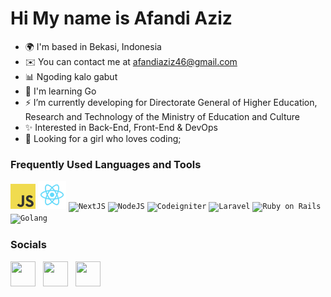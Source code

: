 <!-- ### Hi there 👋 -->

<!--
**bdrsmsdn/bdrsmsdn** is a ✨ _special_ ✨ repository because its `README.md` (this file) appears on your GitHub profile.

Here are some ideas to get you started:

- 🔭 I’m currently working on ...
- 🌱 I’m currently learning ...
- 👯 I’m looking to collaborate on ...
- 🤔 I’m looking for help with ...
- 💬 Ask me about ...
- 📫 How to reach me: ...
- 😄 Pronouns: ...
- ⚡ Fun fact: ...
-->

<!-- Hi <img src="https://media.giphy.com/media/hvRJCLFzcasrR4ia7z/giphy.gif" style="width: 20px !important"> My name is Afandi Aziz -->
Hi My name is Afandi Aziz
============================

<!-- Full-Stack Web Developer -->
<!-- ------------------------ -->

* 🌍  I'm based in Bekasi, Indonesia
* ✉️  You can contact me at [afandiaziz46@gmail.com](mailto:afandiaziz46@gmail.com)
* 📊 Ngoding kalo gabut
* 🧠  I'm learning Go
* ⚡️ I’m currently developing for Directorate General of Higher Education, Research and Technology of the Ministry of Education and Culture
* ✨ Interested in Back-End, Front-End & DevOps
* 🤔 Looking for a girl who loves coding;

<!-- - ⚡️ Currently developing impactful solutions at <a href="https://speedboostr.com?ref=johnkirtley" target="_blank">Speed Boostr</a>.
* 🌱 I’m currently learning React & Ruby
- 👨‍💻 Enjoy collaborating on `open source` projects.
- ✈️ Fun Fact: Love international travel. -->


### Frequently Used Languages and Tools 
<code><img height="40" src="https://raw.githubusercontent.com/github/explore/80688e429a7d4ef2fca1e82350fe8e3517d3494d/topics/javascript/javascript.png" alt="JavaScript"></code>
<code><img height="45" src="https://raw.githubusercontent.com/github/explore/80688e429a7d4ef2fca1e82350fe8e3517d3494d/topics/react/react.png" alt="ReactJS"></code>
<code><img height="45" src="https://ui-lib.com/blog/wp-content/uploads/2021/12/nextjs-boilerplate-logo.png" alt="NextJS"></code>
<code><img height="40" src="https://nodejs.org/static/images/logo.svg" alt="NodeJS"></code> 
<code><img height="45" src="https://img.icons8.com/external-tal-revivo-color-tal-revivo/344/external-codeigniter-is-an-open-source-software-rapid-development-web-framework-logo-color-tal-revivo.png" alt="Codeigniter"></code>
<code><img height="45" src="https://img.icons8.com/fluency/344/laravel.png" alt="Laravel"></code>
<code><img height="45" src="https://upload.wikimedia.org/wikipedia/commons/thumb/6/62/Ruby_On_Rails_Logo.svg/1200px-Ruby_On_Rails_Logo.svg.png" alt="Ruby on Rails"></code>
<code><img height="50" src="https://img.icons8.com/color/344/golang.png" alt="Golang"></code>
<!-- <code><img height="40" src="https://raw.githubusercontent.com/github/explore/5c058a388828bb5fde0bcafd4bc867b5bb3f26f3/topics/python/python.png"></code> -->
<!-- <code><img height="40" src="https://raw.githubusercontent.com/github/explore/5c058a388828bb5fde0bcafd4bc867b5bb3f26f3/topics/html/html.png"></code> -->
<!-- <code><img height="40" src="https://raw.githubusercontent.com/github/explore/5c058a388828bb5fde0bcafd4bc867b5bb3f26f3/topics/css/css.png"></code> -->

### Socials

<p align="left">
  <a href="https://www.github.com/afandiaziz" target="_blank" rel="noreferrer"><img src="https://raw.githubusercontent.com/danielcranney/readme-generator/main/public/icons/socials/github.svg" width="40" height="40" /></a> 
  &nbsp;
  <a href="http://www.instagram.com/muhammadafandiaziz" target="_blank" rel="noreferrer"><img src="https://raw.githubusercontent.com/danielcranney/readme-generator/main/public/icons/socials/instagram.svg" width="40" height="40" /></a> 
  &nbsp;
  <a href="https://www.linkedin.com/in/afandiaziz" target="_blank" rel="noreferrer"><img src="https://raw.githubusercontent.com/danielcranney/readme-generator/main/public/icons/socials/linkedin.svg" width="40" height="40" /></a>
</p>

<!-- 
<div>
  <div style="display: flex; align-items: flex-start;">
    <img height="160" src="https://github-readme-stats.vercel.app/api?username=afandiaziz&include_all_commits=true&count_private=true&show_icons=true&hide_border=true&title_color=ec4899&text_color=ffffff&bg_color=181824" alt="Afandi Aziz Github Stats" />
    <img height="160" src="https://github-readme-stats.vercel.app/api/top-langs/?username=afandiaziz&layout=compact&hide=css,less,html&title_color=ec4899&text_color=ffffff&bg_color=181824&hide_border=true" alt="Afandi Aziz Most Used Languages" />   
  </div>
  <a href="http://www.github.com/afandiaziz"><img src="https://github-readme-streak-stats.herokuapp.com/?user=afandiaziz&stroke=ffffff&background=181824&ring=ec4899&fire=ec4899&currStreakNum=ffffff&currStreakLabel=ec4899&sideNums=ffffff&sideLabels=ffffff&dates=ffffff&hide_border=true" /></a>
  <!-- <a href="http://www.github.com/afandiaziz"><img src="https://activity-graph.herokuapp.com/graph?username=afandiaziz&bg_color=181824&color=ffffff&line=ec4899&point=ffffff&area_color=181824&area=true&hide_border=true&custom_title=GitHub%20Commits%20Graph" alt="GitHub Commits Graph" /></a> -->
<!-- </div> -->
